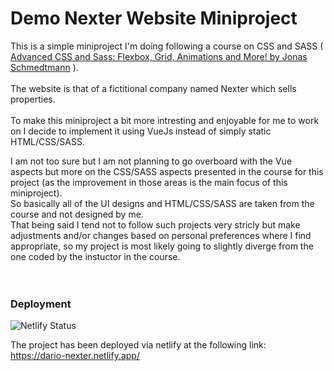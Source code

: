 # Demo Nexter Website Miniproject

This is a simple miniproject I'm doing following a course on CSS and SASS ( [Advanced CSS and Sass: Flexbox, Grid, Animations and More! by Jonas Schmedtmann](https://www.udemy.com/course/advanced-css-and-sass/) ).
\
\
The website is that of a fictitional company named Nexter which sells properties.
\
\
To make this miniproject a bit more intresting and enjoyable for me to work on I decide to implement it using VueJs instead of simply static HTML/CSS/SASS.

I am not too sure but I am not planning to go overboard with the Vue aspects but more on the CSS/SASS aspects presented in the course for this project (as the improvement in those areas is the main focus of this miniproject).
\
So basically all of the UI designs and HTML/CSS/SASS are taken from the course and not designed by me.
\
That being said I tend not to follow such projects very stricly but make adjustments and/or changes based on personal preferences where I find appropriate, so my project is most likely going to slightly diverge from the one coded by the instuctor in the course.
\
\
\
&NewLine;

### Deployment

![Netlify Status](https://api.netlify.com/api/v1/badges/b1a04836-b50c-4527-8998-287fba5f27da/deploy-status)

The project has been deployed via netlify at the following link:\
https://dario-nexter.netlify.app/
